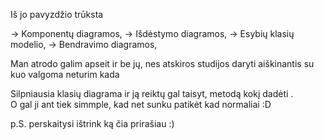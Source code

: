 Iš jo pavyzdžio trūksta 

-> Komponentų diagramos,
-> Išdėstymo diagramos, 
-> Esybių klasių modelio,
-> Bendravimo diagramos,


Man atrodo galim apseit ir be jų, nes atskiros studijos daryti aiškinantis su kuo valgoma neturim kada

Silpniausia klasių diagrama ir ją reiktų gal taisyt, metodą kokį dadėti .  
O gal ji ant tiek simmple, kad net sunku patikėt kad normaliai :D

p.S. perskaitysi ištrink ką čia prirašiau :) 
